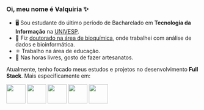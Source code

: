 ### Oi, meu nome é Valquiria ✨

- 🖥️ Sou estudante do último período de Bacharelado em **Tecnologia da Informação** na [UNIVESP](https://univesp.br/cursos/bacharel-em-tecnologia-da-informacao).
- 🧬 Fiz [doutorado na área de bioquímica](https://www.teses.usp.br/teses/disponiveis/46/46131/tde-27112017-103349/pt-br.php), onde trabalhei com análise de dados e bioinformática.
- ⚛️ Trabalho na área de educação.
- 🧵 Nas horas livres, gosto de fazer artesanatos.
  
Atualmente, tenho focado meus estudos e projetos no desenvolvimento **Full Stack**. Mais especificamente em:

<img width="50px" src="https://cdn.jsdelivr.net/gh/devicons/devicon/icons/javascript/javascript-original.svg" /> <img width="50px" src="https://cdn.jsdelivr.net/gh/devicons/devicon/icons/html5/html5-original.svg" /> <img width="50px" src="https://cdn.jsdelivr.net/gh/devicons/devicon/icons/css3/css3-original.svg" /> <img width="50px" src="https://cdn.jsdelivr.net/gh/devicons/devicon/icons/java/java-original.svg" /> <img width="50px" src="https://cdn.jsdelivr.net/gh/devicons/devicon/icons/python/python-original.svg" />
          
    
